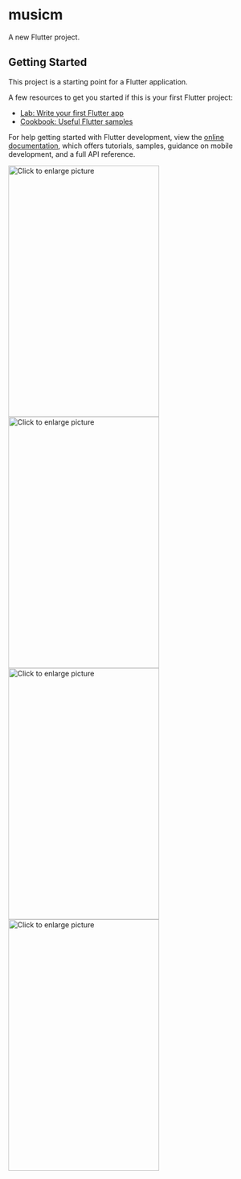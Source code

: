 # musicm

A new Flutter project.

## Getting Started

This project is a starting point for a Flutter application.

A few resources to get you started if this is your first Flutter project:

- [Lab: Write your first Flutter app](https://docs.flutter.dev/get-started/codelab)
- [Cookbook: Useful Flutter samples](https://docs.flutter.dev/cookbook)

For help getting started with Flutter development, view the
[online documentation](https://docs.flutter.dev/), which offers tutorials,
samples, guidance on mobile development, and a full API reference.



<a href="https://drive.google.com/uc?export=view&id=1JYVdqjyDmDRwpx-x8Lw5D3BrAf4_J2NN"><img src="https://drive.google.com/uc?export=view&id=1JYVdqjyDmDRwpx-x8Lw5D3BrAf4_J2NN" style="width: 300px; object-fit:contain; height:500px;" title="Click to enlarge picture" />
<a href="https://drive.google.com/uc?export=view&id=1JWz-DuYD2VpWOyVVW9huN_6ql4WsV4Nd"><img src="https://drive.google.com/uc?export=view&id=1JWz-DuYD2VpWOyVVW9huN_6ql4WsV4Nd" style="width: 300px; object-fit:contain; height:500px;" title="Click to enlarge picture" />
<a href="https://drive.google.com/uc?export=view&id=1JN9OyUaoywwUAH5ah2a-AcoI_7kw8Mlb"><img src="https://drive.google.com/uc?export=view&id=1JN9OyUaoywwUAH5ah2a-AcoI_7kw8Mlb" style="width: 300px; object-fit:contain; height:500px;" title="Click to enlarge picture" />
<a href="https://drive.google.com/uc?export=view&id=1JKv8HJwrG3rbQ_JvmldhWYLUta7gJX0a"><img src="https://drive.google.com/uc?export=view&id=1JKv8HJwrG3rbQ_JvmldhWYLUta7gJX0a" style="width: 300px; object-fit:contain; height:500px;" title="Click to enlarge picture" />
